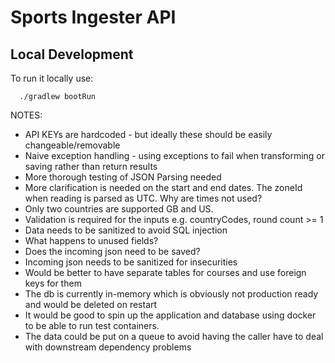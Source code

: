 # Sports Ingester API

## Local Development

To run it locally use:

```
  ./gradlew bootRun
```

NOTES:

* API KEYs are hardcoded - but ideally these should be easily changeable/removable
* Naive exception handling - using exceptions to fail when transforming or saving rather than return results
* More thorough testing of JSON Parsing needed
* More clarification is needed on the start and end dates. The zoneId when reading is parsed as UTC. Why are times not used?
* Only two countries are supported GB and US. 
* Validation is required for the inputs e.g. countryCodes, round count >= 1
* Data needs to be sanitized to avoid SQL injection
* What happens to unused fields? 
* Does the incoming json need to be saved?
* Incoming json needs to be sanitized for insecurities
* Would be better to have separate tables for courses and use foreign keys for them
* The db is currently in-memory which is obviously not production ready and would be deleted on restart
* It would be good to spin up the application and database using docker to be able to run test containers.
* The data could be put on a queue to avoid having the caller have to deal with downstream dependency problems

